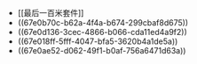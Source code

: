 - [[最后一百米套件]]
- ((67e0b70c-b62a-4f4a-b674-299cbaf8d675))
- ((67e0d136-3cec-4866-b066-cda11ed4a9f2))
- ((67e018ff-5fff-4047-bfa5-3620b4a1de5a))
- ((67e0ae52-d062-49f1-b0af-756a6471d63a))